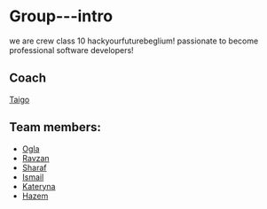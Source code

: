 # Group---intro
we are crew class 10  hackyourfuturebeglium! 
passionate to become professional software developers!

## Coach
[Taigo](Taigo.md)


## Team members:

- [Ogla](Ogla.md)
- [Ravzan](Ravzan.md)
- [Sharaf](Sharad.md)
- [Ismail](Ismail.md)
- [Kateryna](Kateryna.md)
- [Hazem](Hazem.md)



